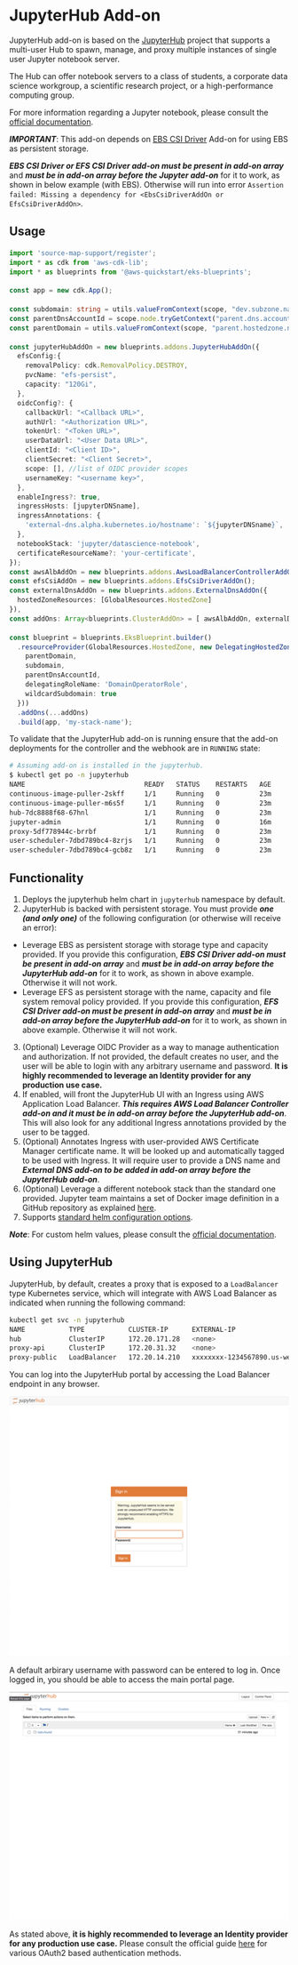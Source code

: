 # JupyterHub Add-on

JupyterHub add-on is based on the [JupyterHub](https://github.com/jupyterhub/jupyterhub) project that supports a multi-user Hub to spawn, manage, and proxy multiple instances of single user Jupyter notebook server.

The Hub can offer notebook servers to a class of students, a corporate data science workgroup, a scientific research project, or a high-performance computing group.

For more information regarding a Jupyter notebook, please consult the [official documentation](https://jupyter-notebook.readthedocs.io/en/stable/notebook.html).

***IMPORTANT***: This add-on depends on [EBS CSI Driver](ebs-csi-driver.md) Add-on for using EBS as persistent storage.

***EBS CSI Driver or EFS CSI Driver add-on must be present in add-on array*** and ***must be in add-on array before the Jupyter add-on*** for it to work, as shown in below example (with EBS). Otherwise will run into error `Assertion failed: Missing a dependency for <EbsCsiDriverAddOn or EfsCsiDriverAddOn>`.

## Usage

```typescript
import 'source-map-support/register';
import * as cdk from 'aws-cdk-lib';
import * as blueprints from '@aws-quickstart/eks-blueprints';

const app = new cdk.App();

const subdomain: string = utils.valueFromContext(scope, "dev.subzone.name", "jupyterhub.some.example.com");
const parentDnsAccountId = scope.node.tryGetContext("parent.dns.account")!;
const parentDomain = utils.valueFromContext(scope, "parent.hostedzone.name", "some.example.com");

const jupyterHubAddOn = new blueprints.addons.JupyterHubAddOn({
  efsConfig:{
    removalPolicy: cdk.RemovalPolicy.DESTROY,
    pvcName: "efs-persist",
    capacity: "120Gi",
  },
  oidcConfig?: {
    callbackUrl: "<Callback URL>",
    authUrl: "<Authorization URL>",
    tokenUrl: "<Token URL>",
    userDataUrl: "<User Data URL>",
    clientId: "<Client ID>",
    clientSecret: "<Client Secret>",
    scope: [], //list of OIDC provider scopes
    usernameKey: "<username key>",
  },
  enableIngress?: true,
  ingressHosts: [jupyterDNSname],
  ingressAnnotations: {
    'external-dns.alpha.kubernetes.io/hostname': `${jupyterDNSname}`,
  },
  notebookStack: 'jupyter/datascience-notebook',
  certificateResourceName?: 'your-certificate',
});
const awsAlbAddOn = new blueprints.addons.AwsLoadBalancerControllerAddOn(),
const efsCsiAddOn = new blueprints.addons.EfsCsiDriverAddOn();
const externalDnsAddOn = new blueprints.addons.ExternalDnsAddOn({
  hostedZoneResources: [GlobalResources.HostedZone]
}),
const addOns: Array<blueprints.ClusterAddOn> = [ awsAlbAddOn, externalDnsAddOn, efsCsiAddOn, jupyterHubAddOn ];

const blueprint = blueprints.EksBlueprint.builder()
  .resourceProvider(GlobalResources.HostedZone, new DelegatingHostedZoneProvider({
    parentDomain,
    subdomain,
    parentDnsAccountId,
    delegatingRoleName: 'DomainOperatorRole',
    wildcardSubdomain: true
  }))
  .addOns(...addOns)
  .build(app, 'my-stack-name');
```

To validate that the JupyterHub add-on is running ensure that the add-on deployments for the controller and the webhook are in `RUNNING` state:

```bash
# Assuming add-on is installed in the jupyterhub.
$ kubectl get po -n jupyterhub
NAME                              READY   STATUS    RESTARTS   AGE
continuous-image-puller-2skff     1/1     Running   0          23m
continuous-image-puller-m6s5f     1/1     Running   0          23m
hub-7dc8888f68-67hnl              1/1     Running   0          23m
jupyter-admin                     1/1     Running   0          16m
proxy-5df778944c-brrbf            1/1     Running   0          23m
user-scheduler-7dbd789bc4-8zrjs   1/1     Running   0          23m
user-scheduler-7dbd789bc4-gcb8z   1/1     Running   0          23m
```

## Functionality

1. Deploys the jupyterhub helm chart in `jupyterhub` namespace by default.
2. JupyterHub is backed with persistent storage. You must provide ***one (and only one)*** of the following configuration (or otherwise will receive an error):
  - Leverage EBS as persistent storage with storage type and capacity provided. If you provide this configuration, ***EBS CSI Driver add-on must be present in add-on array*** and ***must be in add-on array before the JupyterHub add-on*** for it to work, as shown in above example. Otherwise it will not work.
  - Leverage EFS as persistent storage with the name, capacity and file system removal policy provided. If you provide this configuration, ***EFS CSI Driver add-on must be present in add-on array*** and ***must be in add-on array before the JupyterHub add-on*** for it to work, as shown in above example. Otherwise it will not work.
3. (Optional) Leverage OIDC Provider as a way to manage authentication and authorization. If not provided, the default creates no user, and the user will be able to login with any arbitrary username and password. **It is highly recommended to leverage an Identity provider for any production use case.**
4. If enabled, will front the JupyterHub UI with an Ingress using AWS Application Load Balancer. ***This requires AWS Load Balancer Controller add-on and it must be in add-on array before the JupyterHub add-on***. This will also look for any additional Ingress annotations provided by the user to be tagged.
5. (Optional) Annotates Ingress with user-provided AWS Certificate Manager certificate name. It will be looked up and automatically tagged to be used with Ingress. It will require user to provide a DNS name and ***External DNS add-on to be added in add-on array before the JupyterHub add-on***.
6. (Optional) Leverage a different notebook stack than the standard one provided. Jupyter team maintains a set of Docker image definition in a GitHub repository as explained [here](https://jupyter-docker-stacks.readthedocs.io/en/latest/using/selecting.html).
7. Supports [standard helm configuration options](./index.md#standard-helm-add-on-configuration-options).

***Note***: For custom helm values, please consult the [official documentation](https://zero-to-jupyterhub.readthedocs.io/en/latest/resources/reference.html#). 

## Using JupyterHub

JupyterHub, by default, creates a proxy that is exposed to a `LoadBalancer` type Kubernetes service, which will integrate with AWS Load Balancer as indicated when running the following command:

```bash
kubectl get svc -n jupyterhub
NAME           TYPE           CLUSTER-IP      EXTERNAL-IP                                                               PORT(S)        AGE
hub            ClusterIP      172.20.171.28   <none>                                                                    8081/TCP       26m
proxy-api      ClusterIP      172.20.31.32    <none>                                                                    8001/TCP       26m
proxy-public   LoadBalancer   172.20.14.210   xxxxxxxx-1234567890.us-west-2.elb.amazonaws.com   80:32733/TCP   26m
```

You can log into the JupyterHub portal by accessing the Load Balancer endpoint in any browser. 

![JupyterHub Login](./../assets/images/jupyterhub-login-page.png)

A default arbirary username with password can be entered to log in. Once logged in, you should be able to access the main portal page.

![JupyterHub Portal](./../assets/images/jupyterhub-loggedin.png)

As stated above, **it is highly recommended to leverage an Identity provider for any production use case.** Please consult the official guide [here](https://zero-to-jupyterhub.readthedocs.io/en/latest/administrator/authentication.html#oauth2-based-authentication) for various OAuth2 based authentication methods.